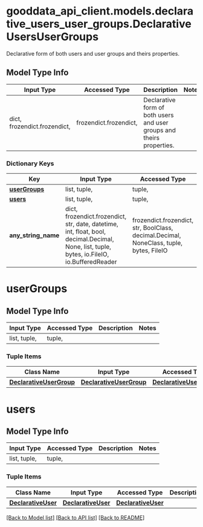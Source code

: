 # gooddata_api_client.models.declarative_users_user_groups.DeclarativeUsersUserGroups

Declarative form of both users and user groups and theirs properties.

## Model Type Info
Input Type | Accessed Type | Description | Notes
------------ | ------------- | ------------- | -------------
dict, frozendict.frozendict,  | frozendict.frozendict,  | Declarative form of both users and user groups and theirs properties. | 

### Dictionary Keys
Key | Input Type | Accessed Type | Description | Notes
------------ | ------------- | ------------- | ------------- | -------------
**[userGroups](#userGroups)** | list, tuple,  | tuple,  |  | 
**[users](#users)** | list, tuple,  | tuple,  |  | 
**any_string_name** | dict, frozendict.frozendict, str, date, datetime, int, float, bool, decimal.Decimal, None, list, tuple, bytes, io.FileIO, io.BufferedReader | frozendict.frozendict, str, BoolClass, decimal.Decimal, NoneClass, tuple, bytes, FileIO | any string name can be used but the value must be the correct type | [optional]

# userGroups

## Model Type Info
Input Type | Accessed Type | Description | Notes
------------ | ------------- | ------------- | -------------
list, tuple,  | tuple,  |  | 

### Tuple Items
Class Name | Input Type | Accessed Type | Description | Notes
------------- | ------------- | ------------- | ------------- | -------------
[**DeclarativeUserGroup**](DeclarativeUserGroup.md) | [**DeclarativeUserGroup**](DeclarativeUserGroup.md) | [**DeclarativeUserGroup**](DeclarativeUserGroup.md) |  | 

# users

## Model Type Info
Input Type | Accessed Type | Description | Notes
------------ | ------------- | ------------- | -------------
list, tuple,  | tuple,  |  | 

### Tuple Items
Class Name | Input Type | Accessed Type | Description | Notes
------------- | ------------- | ------------- | ------------- | -------------
[**DeclarativeUser**](DeclarativeUser.md) | [**DeclarativeUser**](DeclarativeUser.md) | [**DeclarativeUser**](DeclarativeUser.md) |  | 

[[Back to Model list]](../../README.md#documentation-for-models) [[Back to API list]](../../README.md#documentation-for-api-endpoints) [[Back to README]](../../README.md)
